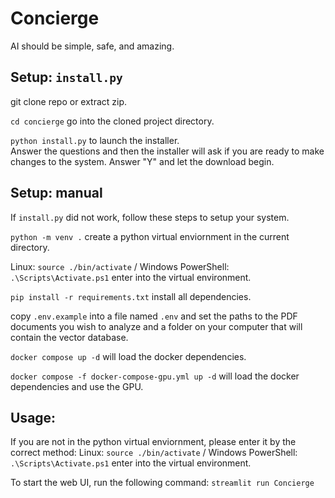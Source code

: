 # Concierge #  
AI should be simple, safe, and amazing.

## Setup: `install.py` ##
git clone repo or extract zip. 

`cd concierge` go into the cloned project directory.

`python install.py` to launch the installer.  
Answer the questions and then the installer will ask if you are ready to make changes to the system. Answer "Y" and let the download begin.


## Setup: manual ##
If `install.py` did not work, follow these steps to setup your system. 

`python -m venv .` create a python virtual enviornment in the current directory.

Linux: `source ./bin/activate` / Windows PowerShell: `.\Scripts\Activate.ps1` enter into the virtual environment.

`pip install -r requirements.txt` install all dependencies.

copy `.env.example` into a file named `.env` and set the paths to the PDF documents you wish to analyze and a folder on your computer that will contain the vector database.

`docker compose up -d` will load the docker dependencies.

`docker compose -f docker-compose-gpu.yml up -d` will load the docker dependencies and use the GPU.

## Usage: ##
If you are not in the python virtual enviornment, please enter it by the correct method:
Linux: `source ./bin/activate` / Windows PowerShell: `.\Scripts\Activate.ps1` enter into the virtual environment.

To start the web UI, run the following command:
`streamlit run Concierge`
